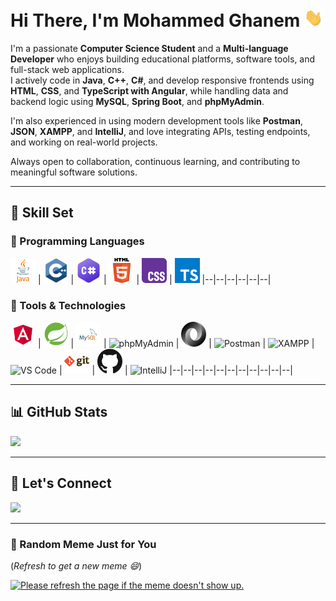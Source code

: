 <h1>Hi There, I'm Mohammed Ghanem <img src="https://raw.githubusercontent.com/ABSphreak/ABSphreak/master/gifs/Hi.gif" width="30px"></h1>

I'm a passionate <strong>Computer Science Student</strong> and a <strong>Multi-language Developer</strong> who enjoys building educational platforms, software tools, and full-stack web applications.  
I actively code in <strong>Java</strong>, <strong>C++</strong>, <strong>C#</strong>, and develop responsive frontends using <strong>HTML</strong>, <strong>CSS</strong>, and <strong>TypeScript with Angular</strong>, while handling data and backend logic using <strong>MySQL</strong>, <strong>Spring Boot</strong>, and <strong>phpMyAdmin</strong>.

I'm also experienced in using modern development tools like <strong>Postman</strong>, <strong>JSON</strong>, <strong>XAMPP</strong>, and <strong>IntelliJ</strong>, and love integrating APIs, testing endpoints, and working on real-world projects.

Always open to collaboration, continuous learning, and contributing to meaningful software solutions.

---

## 💪 Skill Set

### 🧠 Programming Languages  
<img title="Java" alt="Java" width="40px" src="https://raw.githubusercontent.com/github/explore/master/topics/java/java.png" /> | 
<img title="C++" alt="C++" width="40px" src="https://raw.githubusercontent.com/github/explore/master/topics/cpp/cpp.png" /> | 
<img title="C#" alt="C#" width="40px" src="https://raw.githubusercontent.com/github/explore/master/topics/csharp/csharp.png" /> | 
<img title="HTML5" alt="HTML" width="40px" src="https://raw.githubusercontent.com/github/explore/master/topics/html/html.png" /> | 
<img title="CSS3" alt="CSS" width="40px" src="https://raw.githubusercontent.com/github/explore/master/topics/css/css.png" /> | 
<img title="TypeScript" alt="TypeScript" width="40px" src="https://raw.githubusercontent.com/github/explore/master/topics/typescript/typescript.png" />
|--|--|--|--|--|--|

### 🧰 Tools & Technologies  
<img title="Angular" alt="Angular" width="40px" src="https://raw.githubusercontent.com/github/explore/master/topics/angular/angular.png" /> |
<img title="Spring Boot" alt="Spring Boot" width="40px" src="https://raw.githubusercontent.com/github/explore/master/topics/spring-boot/spring-boot.png" /> |
<img title="MySQL" alt="MySQL" width="40px" src="https://raw.githubusercontent.com/github/explore/master/topics/mysql/mysql.png" /> | 
<img title="phpMyAdmin" alt="phpMyAdmin" width="40px" src="https://www.phpmyadmin.net/images/logo.svg" /> |
<img title="JSON" alt="JSON" width="40px" src="https://raw.githubusercontent.com/github/explore/master/topics/json/json.png" /> | 
<img title="Postman" alt="Postman" width="40px" src="https://www.vectorlogo.zone/logos/getpostman/getpostman-icon.svg" /> | 
<img title="XAMPP" alt="XAMPP" width="40px" src="https://www.apachefriends.org/images/xampp-logo-ac950edf.svg" /> | 
<img title="VS Code" alt="VS Code" width="40px" src="https://img.icons8.com/fluent/48/000000/visual-studio-code-2019.png" /> | 
<img title="Git" alt="Git" width="40px" src="https://raw.githubusercontent.com/github/explore/master/topics/git/git.png" /> | 
<img title="GitHub" alt="GitHub" width="40px" src="https://raw.githubusercontent.com/github/explore/master/topics/github/github.png" /> | 
<img title="IntelliJ IDEA" alt="IntelliJ" width="40px" src="https://resources.jetbrains.com/storage/products/company/brand/logos/IntelliJ_IDEA_icon.png" />
|--|--|--|--|--|--|--|--|--|--|--|

---

## 📊 GitHub Stats

<img src="https://github-readme-stats.vercel.app/api?username=mohammedghanem&show_icons=true&theme=tokyonight&include_all_commits=true" />

---

## 🤝 Let's Connect

<a href="https://www.linkedin.com/in/mohammed-ghanem/"><img src="https://cdn2.iconfinder.com/data/icons/social-media-2285/512/1_Linkedin_unofficial_colored_svg-128.png" width="40"></a>  

---

### 🎉 Random Meme Just for You  
(*Refresh to get a new meme 😄*)  

<a href="https://github.com/techytushar/random-memer"><img src="https://web-production-4cea.up.railway.app/" title="Meme" alt="Please refresh the page if the meme doesn't show up." height="400"></a>
